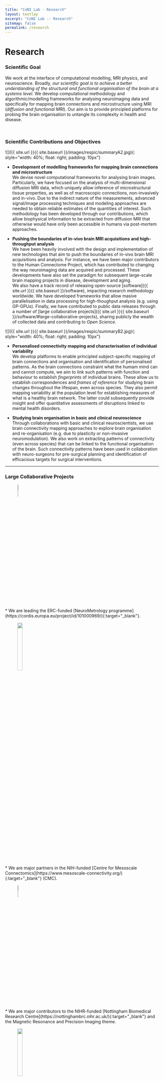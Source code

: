 ```yaml
---
title: "CoNI Lab - Research"
layout: textlay
excerpt: "CoNI Lab -- Research"
sitemap: false
permalink: /research
---
```


# Research

### Scientific Goal
We work at the interface of computational modelling, MRI physics, and neuroscience. Broadly, *our scientific goal is to achieve a better
understanding of the structural and functional organisation of the brain at a systems level*. We develop computational methodology and
algorithmic/modelling frameworks for analysing neuroimaging data and specifically for mapping brain connections and microstructure using
MRI (*diffusion and functional MRI*). Our aim is to provide principled platforms for probing the brain organisation to untangle its complexity in health and disease.

<p> &nbsp; </p>


### Scientific Contributions and Objectives

![]({{ site.url }}{{ site.baseurl }}/images/respic/summaryA2.jpg){: style="width: 40%; float: right; padding: 10px"}

* **Development of modelling frameworks for mapping brain connections and microstructure**<br/>
We devise novel computational frameworks for analysing brain images. Particularly, we have focused on the analysis of multi-dimensional diffusion MRI data, which uniquely allow inference of microstructural tissue properties, as well as of macroscopic connections, non-invasively and in-vivo. Due to the indirect nature of the measurements, advanced signal/image processing techniques and modeling approaches are needed to obtain reliable estimates of the quantities of interest. Such methodology has been developed through our contributions, which allow biophysical information to be extracted from diffusion MRI that otherwise would have only been accessible in humans via post-mortem approaches.

* **Pushing the boundaries of in-vivo brain MRI acquisitions and high-throughput analysis**<br/>
We have been heavily involved with the design and implementation of new technologies that aim to push the boundaries of in-vivo brain MRI
acquisitions and analysis. For instance, we have been major contributors to the Human Connectome Project, which has contributed to changing the way
neuroimaging data are acquired and processed. These developments have also set the paradigm for subsequent large-scale brain mapping
projects in disease, development and aging.<br/>
We also have a track record of releasing open-source [software]({{ site.url }}{{ site.baseurl }}/software), impacting research methodology worldwide. We
have developed frameworks that allow masive parallelisation in data processing for high-thoughput analysis (e.g. using GP-GPUs). Finally, we have contributed to public data releases through a number of [large collaborative projects]({{ site.url }}{{ site.baseurl }}/software/#large-collaborative-projects), sharing publicly the wealth of collected data and contributing to *Open Science*.

![]({{ site.url }}{{ site.baseurl }}/images/respic/summaryB2.jpg){: style="width: 40%; float: right; padding: 10px"}


* **Personalised connectivity mapping and characterisation of individual variability**<br/>
We develop platforms to enable principled subject-specific mapping of brain connections and organisation and identification of personalised
patterns. As the brain connections constraint what the humam mind can and cannot compute, we aim to link such patterns with function and
behaviour to establish *fingerprints* of individual brains. These allow us to establish correspondences and *frames of
reference* for studying brain changes throughout the lifespan, even across species. They also permit mapping variability at the population level for establishing measures of what is a healthy brain network. The latter could subsequently provide insight and offer quantitative assessments of disruptions linked to mental health disorders.


* **Studying brain organisation in basic and clinical neuroscience**<br/>
Through collaborations with basic and clinical neuroscientists, we use brain connectivity mapping approaches to explore brain
organisation and re-organisation (e.g. due to plasticity or non-invasive neuromodulation). We also work on extracting patterns of
connectivity (even across species) that can be linked to the functional organisation of the brain. Such connectivity patterns have been used in collaboration with neuro-surgeons for pre-surgical planning and identification of efficacious targets for surgical interventions.

<hr>

### Large Collaborative Projects
<figure>
<img src="{{ site.url }}{{ site.baseurl }}/images/logopic/Logo_ERC.jpg" width="10%">
</figure>
* We are leading the ERC-funded
[NeuroMetrology programme](https://cordis.europa.eu/project/id/101000969/){:target="_blank"}.


<figure>
<img src="{{ site.url }}{{ site.baseurl }}/images/software/cmc_logo.jpg" width="20%">
</figure>
* We are major partners in the NIH-funded
[Centre for Mesoscale Connectomics](https://www.mesoscale-connectivity.org/){:target="_blank"}
(CMC).

<figure>
<img src="{{ site.url }}{{ site.baseurl }}/images/BRC_logo.jpg" width="10%">
</figure>
* We are major contributors to the NIHR-funded [Nottingham Biomedical Research Centre](https://nottinghambrc.nihr.ac.uk/){:target="_blank"} and the Magnetic Resonance and Precision Imaging theme.

<figure>
<img src="{{ site.url }}{{ site.baseurl }}/images/software/hcp_logo.jpg" width="20%">
</figure>
* We have been major partners in the NIH-funded
[Human Connectome Project](https://www.humanconnectome.org/){:target="_blank"}
(HCP), contributing to both the [HCP processing pipelines](https://github.com/Washington-University/HCPpipelines){:target="_blank"} and the public data
releases (*1,200 young adult subjects* with cutting-edge data quality and
multiple neuroimaging modalities).

<figure>
<img src="{{ site.url }}{{ site.baseurl }}/images/software/dhcp_logo.jpg" width="20%">
</figure>
* We have been major partners in the ERC-funded [developing
Human Connectome Project](http://www.developingconnectome.org){:target="_blank"}
(dHCP), leading the
[dHCP diffusion MRI processing pipelines](https://git.fmrib.ox.ac.uk/matteob/dHCP_neo_dMRI_pipeline_release){:target="_blank"} development
and contributing to the public data releases (*500 neonates*, 37-44
weeks post-conception age, with structural, functional and diffusion
MRI acquired).

<figure>
<img src="{{ site.url }}{{ site.baseurl }}/images/software/ukbiobank_logo.jpg" width="20%">
</figure>
* Our tools have been used in the diffusion MRI processing for
  generation of *imaging-derived phenotypes (IDPs)* from the data of
  the population-level
  [UK Biobank Imaging](https://imaging.ukbiobank.ac.uk){:target="_blank"}
  study, which scans *100,000 individuals* with 6 neuroimaging
  modalities (T1w, T2w-FLAIR, SWI, dMRI, resting-state fMRI, task fMRI).

<figure>
<img src="{{ site.url }}{{ site.baseurl }}/images/software/qunex.jpg" width="10%">
</figure>
* We are collaborating with the [Anticevic](https://medicine.yale.edu/lab/anticevic){:target="_blank"} and [Repovs](http://mblab.si/){:target="_blank"}  labs in the
  development of the [QuNex](https://qunex.yale.edu){:target="_blank"}
  integrative environment for neuroimage processing and analysis.


